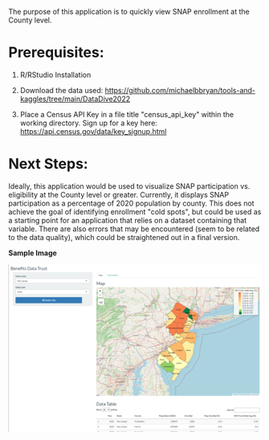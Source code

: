 
The purpose of this application is to quickly view SNAP enrollment at the County level. 

# Prerequisites:

1. R/RStudio Installation

2. Download the data used: https://github.com/michaelbbryan/tools-and-kaggles/tree/main/DataDive2022

3. Place a Census API Key in a file title "census_api_key" within the working directory. Sign up for a key here: https://api.census.gov/data/key_signup.html

# Next Steps:

Ideally, this application would be used to visualize SNAP participation vs. eligibility at the County level or greater. 
Currently, it displays SNAP participation as a percentage of 2020 population by county.
This does not achieve the goal of identifying enrollment "cold spots", but could be used as a starting point for an application that relies on a dataset containing that variable.
There are also errors that may be encountered (seem to be related to the data quality), which could be straightened out in a final version.

**Sample Image**

![Sample](sample.png)
